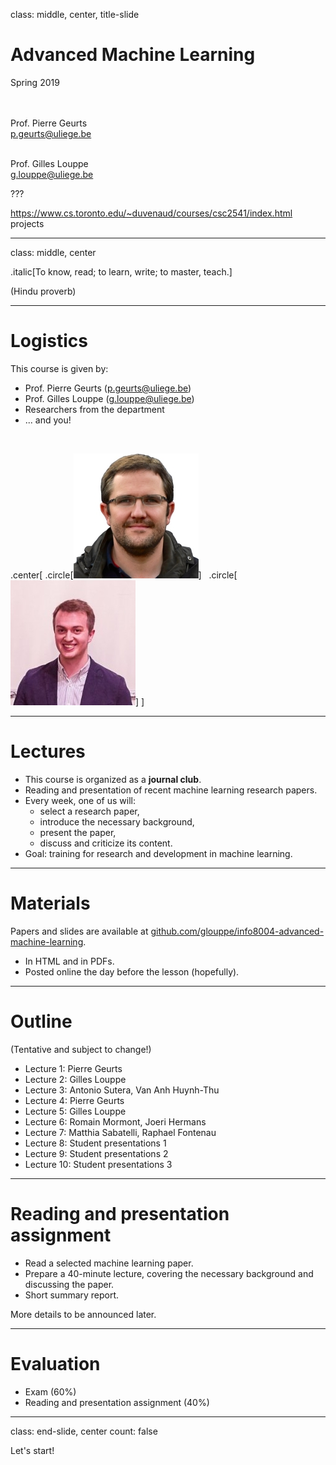 class: middle, center, title-slide

# Advanced Machine Learning

Spring 2019

<br><br>
Prof. Pierre Geurts<br>
[p.geurts@uliege.be](p.geurts@uliege.be)<br><br>

Prof. Gilles Louppe<br>
[g.louppe@uliege.be](g.louppe@uliege.be)

???

https://www.cs.toronto.edu/~duvenaud/courses/csc2541/index.html projects

---

class: middle, center

.italic[To know, read; to learn, write; to master, teach.]

(Hindu proverb)

---

# Logistics

This course is given by:
- Prof. Pierre Geurts ([p.geurts@uliege.be](p.geurts@uliege.be))
- Prof. Gilles Louppe ([g.louppe@uliege.be](mailto:g.louppe@uliege.be))
- Researchers from the department
- ... and you!

<br>

.center[
.circle[![](figures/outline/pierre.jpg)] &nbsp;
.circle[![](figures/outline/gilles.jpg)]
]

---

# Lectures

- This course is organized as a **journal club**.
- Reading and presentation of recent machine learning research papers.
- Every week, one of us will:
    - select a research paper,
    - introduce the necessary background,
    - present the paper,
    - discuss and criticize its content.
- Goal: training for research and development in machine learning.

---

# Materials

Papers and slides are available at [github.com/glouppe/info8004-advanced-machine-learning](https://github.com/glouppe/info8004-advanced-machine-learning).
- In HTML and in PDFs.
- Posted online the day before the lesson (hopefully).

---

# Outline

(Tentative and subject to change!)

- Lecture 1: Pierre Geurts
- Lecture 2: Gilles Louppe
- Lecture 3: Antonio Sutera, Van Anh Huynh-Thu
- Lecture 4: Pierre Geurts
- Lecture 5: Gilles Louppe
- Lecture 6: Romain Mormont, Joeri Hermans
- Lecture 7: Matthia Sabatelli, Raphael Fontenau
- Lecture 8: Student presentations 1
- Lecture 9: Student presentations 2
- Lecture 10: Student presentations 3


---

# Reading and presentation assignment

- Read a selected machine learning paper.
- Prepare a 40-minute lecture, covering the necessary background and discussing the paper.
- Short summary report.

More details to be announced later.

---

# Evaluation

- Exam (60%)
- Reading and presentation assignment (40%)

---

class: end-slide, center
count: false

Let's start!
